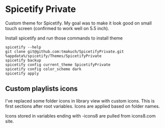 # Spicetify Private
Custom theme for Spicetify.
My goal was to make it look good on small touch screen (confirmed to work well on 5.5 inch).


Install spicetify and run those commands to install theme
```
spicetify --help
git clone git@github.com:tmakuch/SpicetifyPrivate.git %appdata%/spicetify/Themes/SpicetifyPrivate
spicetify backup
spicetify config current_theme SpicetifyPrivate
spicetify config color_scheme dark
spicetify apply
```

## Custom playlists icons
I've replaced some folder icons in library view with custom icons. This is first sections after root variables. Icons are applied based on folder names.

Icons stored in variables ending with -icons8 are pulled from icons8.com site.